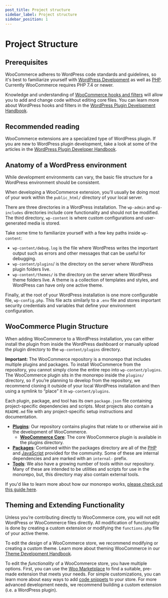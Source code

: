 ```yaml
---
post_title: Project structure
sidebar_label: Project structure
sidebar_position: 1
---
```


# Project Structure

## Prerequisites

WooCommerce adheres to WordPress code standards and guidelines, so it's best to familiarize yourself with [WordPress Development](https://learn.wordpress.org/tutorial/introduction-to-wordpress/) as well as [PHP](https://www.php.net/). Currently WooCommerce requires PHP 7.4 or newer.

Knowledge and understanding of [WooCommerce hooks and filters](https://woocommerce.com/document/introduction-to-hooks-actions-and-filters/?utm_source=wooextdevguide) will allow you to add and change code without editing core files. You can learn more about WordPress hooks and filters in the [WordPress Plugin Development Handbook](https://developer.wordpress.org/plugins/hooks/).

## Recommended reading

WooCommerce extensions are a specialized type of WordPress plugin. If you are new to WordPress plugin development, take a look at some of the articles in the [WordPress Plugin Developer Handbook](https://developer.wordpress.org/plugins/).

## Anatomy of a WordPress environment

While development environments can vary, the basic file structure for a WordPress environment should be consistent.

When developing a WooCommerce extension, you'll usually be doing most of your work within the `public_html/` directory of your local server.

There are three directories in a WordPress installation. The `wp-admin` and `wp-includes` directories include core functionality and should not be modified. The third directory, `wp-content` is where custom configurations and user-generated media is stored.

 Take some time to familiarize yourself with a few key paths inside `wp-content`:

* `wp-content/debug.log` is the file where WordPress writes the important output such as errors and other messages that can be useful for debugging.  
* `wp-content/plugins`/ is the directory on the server where WordPress plugin folders live.  
* `wp-content/themes/` is the directory on the server where WordPress theme folders live. A theme is a collection of templates and styles, and WordPress can have only one active theme.

Finally, at the root of your WordPress installation is one more configurable file, `wp-config.php`. This file acts similarly to a `.env` file and stores important security credentials and variables that define your environment configuration.

## WooCommerce Plugin Structure 

When adding WooCommerce to a WordPress installation, you can either install the plugin from inside the WordPress dashboard or manually upload the plugin directory to the `wp-content/plugins` directory. 

**Important:** The WooCommerce repository is a monorepo that includes multiple plugins and packages. To install WooCommerce from the repository, you cannot simply clone the entire repo into `wp-content/plugins`. The WooCommerce plugin sits in the monorepo inside the `plugins/` directory, so if you’re planning to develop from the repository, we recommend cloning it outside of your local WordPress installation and then using a symlink to “place” it in `wp-content/plugins`. 

Each plugin, package, and tool has its own `package.json` file containing project-specific dependencies and scripts. Most projects also contain a `README.md` file with any project-specific setup instructions and documentation.

* [**Plugins**](http://github.com/woocommerce/woocommerce/tree/trunk/plugins): Our repository contains plugins that relate to or otherwise aid in the development of WooCommerce.  
    * [**WooCommerce Core**](http://github.com/woocommerce/woocommerce/tree/trunk/plugins/woocommerce): The core WooCommerce plugin is available in the plugins directory.  
* [**Packages**](http://github.com/woocommerce/woocommerce/tree/trunk/packages): Contained within the packages directory are all of the [PHP](http://github.com/woocommerce/woocommerce/tree/trunk/packages/php) and [JavaScript](http://github.com/woocommerce/woocommerce/tree/trunk/packages/js) provided for the community. Some of these are internal dependencies and are marked with an `internal-` prefix.  
* [**Tools**](http://github.com/woocommerce/woocommerce/tree/trunk/tools): We also have a growing number of tools within our repository. Many of these are intended to be utilities and scripts for use in the monorepo, but, this directory may also contain external tools.

If you'd like to learn more about how our monorepo works, [please check out this guide here](http://github.com/woocommerce/woocommerce/tree/trunk/tools/README.md).

## Theming and Extending Functionality

Unless you’re contributing directly to WooCommerce core, you will not edit WordPress or WooCommerce files directly. All modification of functionality is done by creating a custom extension or modifying the `functions.php` file of your active theme. 

To edit the *design* of a WooCommerce store, we recommend modifying or creating a custom theme. Learn more about theming WooCommerce in our [Theme Development Handbook](/docs/theming/theme-development/classic-theme-developer-handbook).

To edit the *functionality* of a WooCommerce store, you have multiple options. First, you can use the [Woo Marketplace](https://woocommerce.com/marketplace) to find a suitable, pre-made extension that meets your needs. For simple customizations, you can learn more about easy ways to add [code snippets](/docs/code-snippets/) to your store. For more advanced development needs, we recommend building a custom extension (i.e. a WordPress plugin). 

